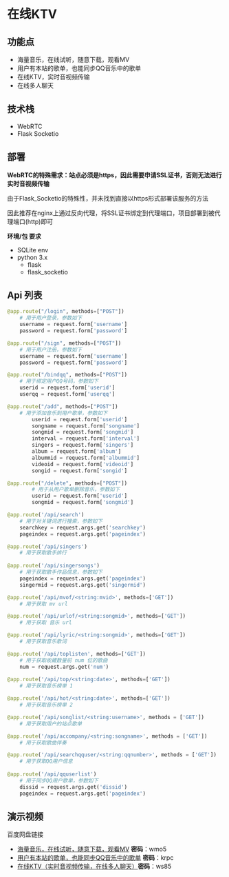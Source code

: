 # 在线KTV

## 功能点

+   海量音乐，在线试听，随意下载，观看MV
+   用户有本站的歌单，也能同步QQ音乐中的歌单
+   在线KTV，实时音视频传输
+   在线多人聊天

## 技术栈

+   WebRTC
+   Flask Socketio

## 部署

**WebRTC的特殊需求：站点必须是https，因此需要申请SSL证书，否则无法进行实时音视频传输**

由于Flask_Socketio的特殊性，并未找到直接以https形式部署该服务的方法

因此推荐在nginx上通过反向代理，将SSL证书绑定到代理端口，项目部署到被代理端口(http)即可

**环境/包 要求**

+   SQLite env
+   python 3.x
    +   flask
    +   flask_socketio

## Api 列表

```python
@app.route("/login", methods=["POST"])
	# 用于用户登录，参数如下
    username = request.form['username']
    password = request.form['password']

@app.route("/sign", methods=["POST"])
	# 用于用户注册，参数如下
    username = request.form['username']
    password = request.form['password']

@app.route("/bindqq", methods=["POST"])
    # 用于绑定用户QQ号码，参数如下
    userid = request.form['userid']
    userqq = request.form['userqq']

@app.route("/add", methods=["POST"])
	# 用于添加音乐到用户歌单，参数如下
        userid = request.form['userid']
        songname = request.form['songname']
        songmid = request.form['songmid']
        interval = request.form['interval']
        singers = request.form['singers']
        album = request.form['album']
        albummid = request.form['albummid']
        videoid = request.form['videoid']
        songid = request.form['songid']

@app.route("/delete", methods=["POST"])
		# 用于从用户歌单删除音乐，参数如下
        userid = request.form['userid']
        songmid = request.form['songmid']

@app.route('/api/search')
	# 用于对关键词进行搜索，参数如下
    searchkey = request.args.get('searchkey')
    pageindex = request.args.get('pageindex')

@app.route('/api/singers')
	# 用于获取歌手排行
  
@app.route('/api/singersongs')
	# 用于获取歌手作品信息，参数如下
    pageindex = request.args.get('pageindex')
    singermid = request.args.get('singermid')

@app.route('/api/mvof/<string:mvid>', methods=['GET'])
	# 用于获取 mv url

@app.route('/api/urlof/<string:songmid>', methods=['GET'])
	# 用于获取 音乐 url

@app.route('/api/lyric/<string:songmid>', methods=['GET'])
    # 用于获取音乐歌词

@app.route('/api/toplisten', methods=['GET'])
    # 用于获取收藏数量前 num 位的歌曲
    num = request.args.get('num')
    
@app.route('/api/top/<string:date>', methods=['GET'])
	# 用于获取音乐榜单 1

@app.route('/api/hot/<string:date>', methods=['GET'])
	# 用于获取音乐榜单 2

@app.route('/api/songlist/<string:username>', methods = ['GET'])
	# 用于获取用户的站点歌单

@app.route('/api/accompany/<string:songname>', methods = ['GET'])
	# 用于获取歌曲伴奏

@app.route('/api/searchqquser/<string:qqnumber>', methods = ['GET'])
	# 用于获取QQ用户信息
  
@app.route('/api/qquserlist')
	# 用于同步QQ用户歌单，参数如下
    dissid = request.args.get('dissid')
    pageindex = request.args.get('pageindex')
```

## 演示视频

百度网盘链接

+   [海量音乐，在线试听，随意下载，观看MV](https://pan.baidu.com/s/14iG64Tv4luQ39nk9Kwx5RQ)  **密码**：wmo5
+   [用户有本站的歌单，也能同步QQ音乐中的歌单](https://pan.baidu.com/s/1eqY7m5QoIKVkM7C04OaeQg) **密码**：krpc
+   [在线KTV（实时音视频传输，在线多人聊天）](https://pan.baidu.com/s/1Q6cCrIZhAQ3CEfUz_DCfmQ )**密码**：ws85

